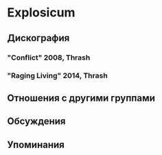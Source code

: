 # Explosicum



## Дискография

### "Conflict" 2008, Thrash



### "Raging Living" 2014, Thrash




## Отношения с другими группами


## Обсуждения


## Упоминания

